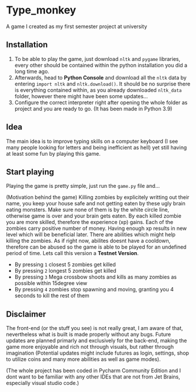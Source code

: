 # Type_monkey
A game I created as my first semester project at university

## Installation
1. To be able to play the game, just download `nltk` and `pygame` libraries, every other should be contained within the python installation you did a long time ago.
2. Afterwards, head to **Python Console** and download all the `nltk` data by entering `import nltk` and `nltk.download()`. It should be no surprise there is everything contained within, as you already downloaded `nltk_data` folder, however there might have been some updates...
3. Configure the correct interpreter right after opening the whole folder as project and you are ready to go. (It has been made in Python 3.9)

## Idea
The main idea is to improve typing skills on a computer keyboard (I see many people looking for letters and being inefficient as hell) yet still having at least some fun by playing this game.

## Start playing
Playing the game is pretty simple, just run the `game.py` file and...

(Motivation behind the game)
Killing zombies by explicitely writting out their name, you keep your house safe and not getting eaten by these ugly brain eating monsters. Make sure none of them is by the white circle line, otherwise game is over and your brain gets eaten.
By each killed zombie you are more skilled, therefore the experience (xp) gains. Each of the zombies carry positive number of money. Having enough xp results in new level which will be beneficial later.
There are abilities which might help killing the zombies. As if right now, abilites doesnt have a cooldown, therefore can be abused so the game is able to be played for an undefined period of time. Lets call this version a **Testnet Version**.
- By pressing `1` closest 5 zombies get killed
- By pressing `2` longest 5 zombies get killed
- By pressing `3` Mega crossbow shoots and kills as many zombies as possible within 15degree view
- By pressing `4` zombies stop spawning and moving, granting you 4 seconds to kill the rest of them


## Disclaimer
The front-end (or the stuff you see) is not really great, I am aware of that, nevertheless what is built is made properly without any bugs. Future updates are planned primarly and exclusively for the back-end, making the game more enjoyable and rich not through visuals, but rather through imagination (Potential updates might include futures as login, settings, shop to utilize coins and many more abilities as well as game modes).

(The whole project has been coded in Pycharm Community Edition and I dont want to be familiar with any other IDEs that are not from Jet Brains, especially visual studio code.)
